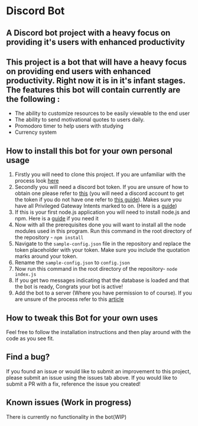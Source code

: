 # Discord Bot

## A Discord bot project with a heavy focus on providing it's users with enhanced productivity

This project is a bot that will have a heavy focus on providing end users with enhanced productivity. Right now it is in it's infant stages. The features this bot will contain currently are the following :
-
- The ability to customize resources to be easily viewable to the end user
- The ability to send motivational quotes to users daily.
- Promodoro timer to help users with studying
- Currency system

## How to install this bot for your own personal usage


1. Firstly you will need to clone this project. If you are unfamiliar with the process look <a href="https://docs.github.com/en/repositories/creating-and-managing-repositories/cloning-a-repository">here</a>
2. Secondly you will need a discord bot token. If you are unsure of how to obtain one please refer to <a href="https://www.writebots.com/discord-bot-token/">this</a> (you will need a discord account to get the token if you do not have one refer to <a href="https://support.discord.com/hc/en-us/articles/360033931551-Getting-Started#h_01H4RR2GE2FAK7DZ5W3765NGVT">this guide</a>). Makes sure you have all Privileged Gateway Intents marked to on. (Here is a <a href="https://discordjs.guide/popular-topics/intents.html#privileged-intents">guide<a>)
3. If this is your first node.js application you will need to install node.js and npm. Here is a <a href="https://docs.npmjs.com/downloading-and-installing-node-js-and-npm">guide</a> if you need it  
4. Now with all the prerequisites done you will want to install all the node modules used in this program. Run this command in the root directory of the repository - `npm install`
5. Navigate to the `sample-config.json` file in the repository and replace the token placeholder with your token. Make sure you include the quotation marks around your token.
6. Rename the `sample-config.json` to `config.json`
7. Now run this command in the root directory of the repository- `node index.js`
8. If you get two messages indicating that the database is loaded and that the bot is ready, Congrats your bot is active!
9. Add the bot to a server (Where you have permission to of course). If you are unsure of the process refer to this <a href="https://discordjs.guide/preparations/adding-your-bot-to-servers.html#bot-invite-links">article</a>

## How to tweak this Bot for your own uses

Feel free to follow the installation instructions and then play around with the  code as you see fit.

## Find a bug?

If you found an issue or would like to submit an improvement to this project, please submit an issue using the issues tab above. If you would like to submit a PR with a fix, reference the issue you created!

## Known issues (Work in progress)

There is currently no functionality in the bot(WIP)
